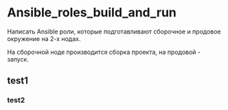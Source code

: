 # Ansible_roles_build_and_run

Написать Ansible роли, которые подготавливают сборочное и
продовое окружение на 2-х нодах. 

На сборочной ноде производится сборка проекта, на продовой - запуск.

## test1

### test2
